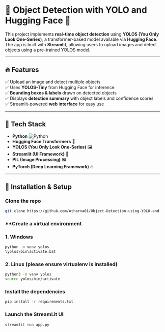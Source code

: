 # 🚀 Object Detection with YOLO and Hugging Face 🤗

This project implements **real-time object detection** using **YOLOS (You Only Look One-Series)**, a transformer-based model available via **Hugging Face**. The app is built with **Streamlit**, allowing users to upload images and detect objects using a pre-trained YOLOS model.

---

## 🔥 **Features**
✅ Upload an image and detect multiple objects  
✅ Uses **YOLOS-Tiny** from Hugging Face for inference  
✅ **Bounding boxes & labels** drawn on detected objects  
✅ Displays **detection summary** with object labels and confidence scores  
✅ Streamlit-powered **web interface** for easy use  

---

## 📌 **Tech Stack**
- **Python** ![Python](python_18894.ico)
- **Hugging Face Transformers** 🤗  
- **YOLOS (You Only Look One-Series)** 🖼️  
- **Streamlit (UI Framework)** 🎨  
- **PIL (Image Processing)** 🖼️  
- **PyTorch (Deep Learning Framework)** 🔥  

---

## 🎯 **Installation & Setup**
### **Clone the repo**
```bash
git clone https://github.com/Atharva01/Object-Detection-using-YOLO-and-Hugging-Face.git \
```
### **Create a virtual environment
### 1. Windows 
```bash
python -m venv yolos
\yolos\bin\activate.bat
```
### 2. Linux (please ensure virtualenv is installed)

```bash
python3 -m venv yolos
source yolos/bin/activate
```

### **Install the dependencies**
```bash
pip install -r requirements.txt
```

### **Launch the StreamLit UI**
```bash
streamlit run app.py
```


